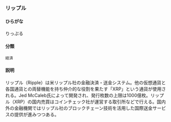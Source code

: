 <div style="display:none;">

## [あ行](securities-terms?id=あ行)
## [か行](securities-terms?id=か行)
## [さ行](securities-terms?id=さ行)
## [た行](securities-terms?id=た行)
## [な行](securities-terms?id=な行)
## [は行](securities-terms?id=は行)
## [ま行](securities-terms?id=ま行)
## [や行](securities-terms?id=や行)
## [ら行](securities-terms?id=ら行)

</div>

### リップル

#### ひらがな

りっぷる

#### 分類

`経済`

#### 説明

リップル（Ripple）は米リップル社の金融決済・送金システム。他の仮想通貨と各国通貨との両替機能を持ち仲介的な役割を果たす「XRP」という通貨が使用される。Jed McCaleb氏によって開発され、発行枚数の上限は1000億枚。リップル（XRP）の国内売買はコインチェック社が運営する取引所などで行える。国内外の金融機関ではリップル社のブロックチェーン技術を活用した国際送金サービスの提供が進みつつある。

<div style="display:none;">

## [わ行](securities-terms?id=わ行)
## [英数字・記号](securities-terms?id=英数字・記号)

</div>

